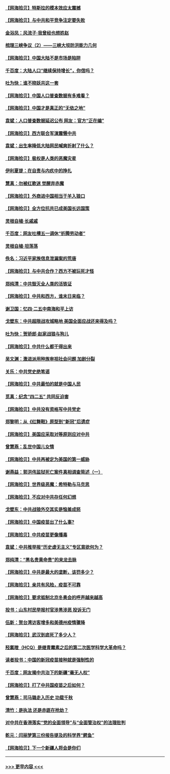 #### [【网海拾贝】特斯拉的模本效应太震撼](../pages/nsc993/n12925626.md?t=05081151) 
#### [【网海拾贝】与中共和平竞争注定要失败](../pages/nsc993/n12923326.md?t=05081151) 
#### [金浴凤：风流子‧我曾经也想姓赵](../pages/nsc993/n12920911.md?t=05081151) 
#### [梳理三峡争议（2）——三峡大坝防洪能力几何](../pages/nsc993/n12920173.md?t=05081151) 
#### [【网海拾贝】中国大陆不是市场是陷阱](../pages/nsc993/n12920143.md?t=05081151) 
#### [千百度：大陆人口“继续保持增长”，你信吗？](../pages/nsc993/n12918946.md?t=05081151) 
#### [吐为快：谁不晓妖共这一套](../pages/nsc993/n12918941.md?t=05081151) 
#### [【网海拾贝】中国人口普查数据有多难看？](../pages/nsc993/n12917822.md?t=05081151) 
#### [【网海拾贝】中国才是真正的“无依之地”](../pages/nsc993/n12915845.md?t=05081151) 
#### [袁斌：人口普查数据延迟公布 网友：官方“正在编”](../pages/nsc993/n12915748.md?t=05081151) 
#### [【网海拾贝】西方联合军演震慑中共](../pages/nsc993/n12913466.md?t=05081151) 
#### [袁斌：出生率降低大陆网民喊爽折射了什么？](../pages/nsc993/n12913365.md?t=05081151) 
#### [【网海拾贝】极权是人类的恶魔灾星](../pages/nsc993/n12910697.md?t=05081151) 
#### [伊利夏提：在自责与内疚中的挣扎](../pages/nsc993/n12910493.md?t=05081151) 
#### [慧真：勿被红歌迷 觉醒弃赤魔](../pages/nsc993/n12910485.md?t=05081151) 
#### [【网海拾贝】外商进中国相当于羊入狼口](../pages/nsc993/n12908274.md?t=05081151) 
#### [【网海拾贝】全方位抗共已成美国长远国策](../pages/nsc993/n12906878.md?t=05081151) 
#### [灵根自植‧长戚戚](../pages/nsc993/n12905585.md?t=05081151) 
#### [千百度：网友吐槽五一调休“折腾劳动者”](../pages/nsc993/n12905934.md?t=05081151) 
#### [灵根自植‧坦荡荡](../pages/nsc993/n12905562.md?t=05081151) 
#### [佚名：习近平家族信息泄漏案的荒唐](../pages/nsc993/n12904705.md?t=05081151) 
#### [【网海拾贝】与中共合作？西方不被玩死才怪](../pages/nsc993/n12903873.md?t=05081151) 
#### [郑纯清：中共毁灭全人类的活铁证](../pages/nsc993/n12903785.md?t=05081151) 
#### [【网海拾贝】中共和西方，谁末日来临？](../pages/nsc993/n12903482.md?t=05081151) 
#### [谢卫国：忆四‧二五中南海和平上访](../pages/nsc993/n12902192.md?t=05081151) 
#### [戈壁东：中共超限战攻城略地 美国全面应战还来得及吗？](../pages/nsc993/n12902297.md?t=05081151) 
#### [吐为快：贺骄郎‧赵家战狼与狗儿](../pages/nsc993/n12902280.md?t=05081151) 
#### [【网海拾贝】中共什么都干得出来](../pages/nsc993/n12897500.md?t=05081151) 
#### [吴文渊：激进派用种族审视社会问题 加剧分裂](../pages/nsc993/n12893881.md?t=05081151) 
#### [关乐：中共党史绝笔谣](../pages/nsc993/n12897270.md?t=05081151) 
#### [【网海拾贝】中共最怕的就是中国人民](../pages/nsc993/n12894705.md?t=05081151) 
#### [觅真：纪念“四二五” 共同反迫害](../pages/nsc993/n12894553.md?t=05081151) 
#### [【网海拾贝】中共没有资格写中共党史](../pages/nsc993/n12892231.md?t=05081151) 
#### [郑黎明：从《红舞鞋》原型到“新冠”后遗症](../pages/nsc993/n12890469.md?t=05081151) 
#### [【网海拾贝】美国应采取对等原则应对中共](../pages/nsc993/n12889176.md?t=05081151) 
#### [曾慧燕：乱世中国儿女情](../pages/nsc993/n12887931.md?t=05081151) 
#### [【网海拾贝】中共再被定为美国的第一威胁](../pages/nsc993/n12887580.md?t=05081151) 
#### [谢燕益：郭洪伟监狱死亡案件真相调查简述（一）](../pages/nsc993/n12885648.md?t=05081151) 
#### [【网海拾贝】世界级恶魔：希特勒与马克思](../pages/nsc993/n12884062.md?t=05081151) 
#### [【网海拾贝】不应对中共存任何幻想](../pages/nsc993/n12881460.md?t=05081151) 
#### [戈壁东：中共战狼外交其实是恼羞成怒](../pages/nsc993/n12880392.md?t=05081151) 
#### [【网海拾贝】中国疫苗出了什么事?](../pages/nsc993/n12879124.md?t=05081151) 
#### [【网海拾贝】中共疫苗更像播毒](../pages/nsc993/n12876631.md?t=05081151) 
#### [袁斌：中共推举报“历史虚无主义”专区意欲何为？](../pages/nsc993/n12876530.md?t=05081151) 
#### [郑纯清：“黑名贵黄命贵”的来龙去脉](../pages/nsc993/n12875589.md?t=05081151) 
#### [【网海拾贝】中共是最大的垄断，该罚多少？](../pages/nsc993/n12874006.md?t=05081151) 
#### [【网海拾贝】亲共有风险，疫苗不可靠](../pages/nsc993/n12872224.md?t=05081151) 
#### [【网海拾贝】要求抵制北京冬奥会的呼声越来越高](../pages/nsc993/n12868962.md?t=05081151) 
#### [投书：山东村民举报村官涉黑涉恶 投诉无门](../pages/nsc993/n12869726.md?t=05081151) 
#### [伍新：贺台湾访客增多和美德州疫情骤降](../pages/nsc993/n12865651.md?t=05081151) 
#### [【网海拾贝】武汉到底死了多少人？](../pages/nsc993/n12863707.md?t=05081151) 
#### [羟氯喹（HCQ）是继青霉素之后的第二次医学科学大革命吗？](../pages/nsc993/n12638564.md?t=05081151) 
#### [读者投书：中国的新冠疫苗接种就是强制性的](../pages/nsc993/n12859932.md?t=05081151) 
#### [千百度：网友揭中共治下的新疆“毫无人权”](../pages/nsc993/n12858385.md?t=05081151) 
#### [【网海拾贝】打了中共国疫苗之后如何？](../pages/nsc993/n12857866.md?t=05081151) 
#### [曾慧燕：司马璐走入历史 功载千秋](../pages/nsc993/n12856996.md?t=05081151) 
#### [清竹：是执法 还是赤匪在抢劫？](../pages/nsc993/n12856952.md?t=05081151) 
#### [对中共在香港落实“党的全面领导”与“全面管治权”的法理批判](../pages/nsc993/n12856929.md?t=05081151) 
#### [乾元：闫丽梦第三份报告提及的科学界“鳄鱼”](../pages/nsc993/n12855985.md?t=05081151) 
#### [【网海拾贝】下一个新疆人将会是你们](../pages/nsc993/n12855864.md?t=05081151) 

----
#### [ >>> 更早内容 <<< ](../indexes/nsc993-earlier.md)
